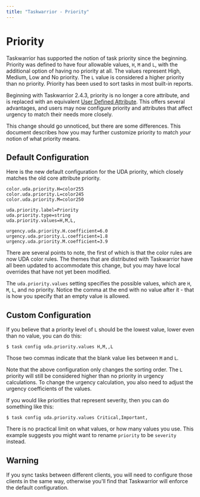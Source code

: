 ```yaml
---
title: "Taskwarrior - Priority"
---
```


# Priority

Taskwarrior has supported the notion of task priority since the beginning.
Priority was defined to have four allowable values, `H`, `M` and `L`, with the additional option of having no priority at all.
The values represent High, Medium, Low and No priority.
The `L` value is considered a higher priority than no priority.
Priority has been used to sort tasks in most built-in reports.

Beginning with Taskwarrior 2.4.3, priority is no longer a core attribute, and is replaced with an equivalent [User Defined Attribute](../udas/).
This offers several advantages, and users may now configure priority and attributes that affect urgency to match their needs more closely.

This change should go unnoticed, but there are some differences.
This document describes how you may further customize priority to match *your* notion of what priority means.

## Default Configuration

Here is the new default configuration for the UDA priority, which closely matches the old core attribute priority.

```
color.uda.priority.H=color255
color.uda.priority.L=color245
color.uda.priority.M=color250

uda.priority.label=Priority
uda.priority.type=string
uda.priority.values=H,M,L,

urgency.uda.priority.H.coefficient=6.0
urgency.uda.priority.L.coefficient=1.8
urgency.uda.priority.M.coefficient=3.9
```

There are several points to note, the first of which is that the color rules are now UDA color rules.
The themes that are distributed with Taskwarrior have all been updated to accommodate this change, but you may have local overrides that have not yet been modified.

The `uda.priority.values` setting specifies the possible values, which are `H`, `M`, `L`, and no priority.
Notice the comma at the end with no value after it -
that is how you specify that an empty value is allowed.

## Custom Configuration

If you believe that a priority level of `L` should be the lowest value, lower even than no value, you can do this:

```
$ task config uda.priority.values H,M,,L
```

Those two commas indicate that the blank value lies between `M` and `L`.

Note that the above configuration only changes the sorting order.
The `L` priority will still be considered higher than no priority in urgency calculations.
To change the urgency calculation, you also need to adjust the urgency coefficients of the values.

If you would like priorities that represent severity, then you can do something like this:

```
$ task config uda.priority.values Critical,Important,
```

There is no practical limit on what values, or how many values you use.
This example suggests you might want to rename `priority` to be `severity` instead.

## Warning

If you sync tasks between different clients, you will need to configure those clients in the same way, otherwise you'll find that Taskwarrior will enforce the default configuration.
